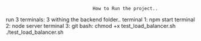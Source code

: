                                     How to Run the project..
run 3 terminals:
3 withing the backend folder..
terminal 1:
    npm start
terminal 2:
    node server
terminal 3: git bash: 
    chmod +x test_load_balancer.sh
    ./test_load_balancer.sh
